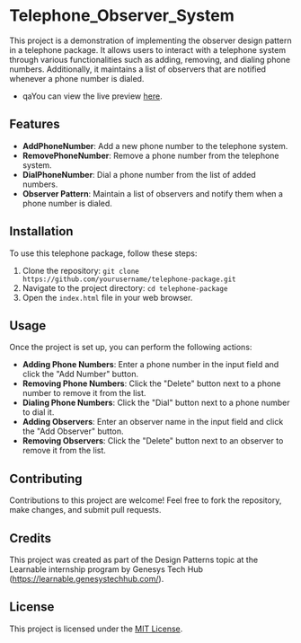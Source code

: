 # Telephone_Observer_System

This project is a demonstration of implementing the observer design pattern in a telephone package. It allows users to interact with a telephone system through various functionalities such as adding, removing, and dialing phone numbers. Additionally, it maintains a list of observers that are notified whenever a phone number is dialed.

- qaYou can view the live preview [here](https://ozioma45.github.io/Telephone_Observer_System/).

## Features

- **AddPhoneNumber**: Add a new phone number to the telephone system.
- **RemovePhoneNumber**: Remove a phone number from the telephone system.
- **DialPhoneNumber**: Dial a phone number from the list of added numbers.
- **Observer Pattern**: Maintain a list of observers and notify them when a phone number is dialed.

## Installation

To use this telephone package, follow these steps:

1. Clone the repository: `git clone https://github.com/yourusername/telephone-package.git`
2. Navigate to the project directory: `cd telephone-package`
3. Open the `index.html` file in your web browser.

## Usage

Once the project is set up, you can perform the following actions:

- **Adding Phone Numbers**: Enter a phone number in the input field and click the "Add Number" button.
- **Removing Phone Numbers**: Click the "Delete" button next to a phone number to remove it from the list.
- **Dialing Phone Numbers**: Click the "Dial" button next to a phone number to dial it.
- **Adding Observers**: Enter an observer name in the input field and click the "Add Observer" button.
- **Removing Observers**: Click the "Delete" button next to an observer to remove it from the list.

## Contributing

Contributions to this project are welcome! Feel free to fork the repository, make changes, and submit pull requests.

## Credits

This project was created as part of the Design Patterns topic at the Learnable internship program by Genesys Tech Hub (https://learnable.genesystechhub.com/).

## License

This project is licensed under the [MIT License](https://opensource.org/licenses/MIT).
